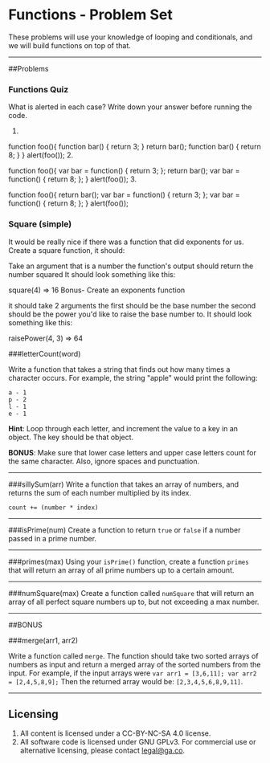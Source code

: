 # Functions - Problem Set

These problems will use your knowledge of looping and conditionals, and we will build functions on top of that.

---

##Problems

### Functions Quiz

What is alerted in each case? Write down your answer before running the code.

1.

function foo(){
  function bar() {
      return 3;
  }
  return bar();
  function bar() {
      return 8;
  }
}
alert(foo());
2.

function foo(){
  var bar = function() {
      return 3;
  };
  return bar();
  var bar = function() {
      return 8;
  };
}
alert(foo());
3.

function foo(){
  return bar();
  var bar = function() {
      return 3;
  };
  var bar = function() {
      return 8;
  };
}
alert(foo());


### Square (simple)

It would be really nice if there was a function that did exponents for us. Create a square function, it should:

Take an argument that is a number
the function's output should return the number squared
It should look something like this:

square(4)
=> 16
Bonus- Create an exponents function

it should take 2 arguments
the first should be the base number
the second should be the power you'd like to raise the base number to.
It should look something like this:

raisePower(4, 3)
=> 64




###letterCount(word)

Write a function that takes a string that finds out how many times a character occurs.  For example, the string "apple" would print the following:

```
a - 1
p - 2
l - 1
e - 1
```

**Hint**: Loop through each letter, and increment the value to a key in an object. The key should be that object.

**BONUS**: Make sure that lower case letters and upper case letters count for the same character.  Also, ignore spaces and punctuation.

---

###sillySum(arr)
Write a function that takes an array of numbers, and returns the sum of each number multiplied by its index. 

`count += (number * index)`

---

###isPrime(num)
Create a function to return `true` or `false` if a number passed in a prime number.

---

###primes(max)
Using your `isPrime()` function, create a function `primes` that will return an array of all prime numbers up to a certain amount.

---

###numSquare(max)
Create a function called `numSquare` that will return an array of all perfect square numbers up to, but not exceeding a max number.

---

##BONUS

###merge(arr1, arr2)

Write a function called ```merge```.  The function should take two sorted arrays of numbers as input and return a merged array of the sorted numbers from the input.  For example, if the input arrays were `var arr1 = [3,6,11]; var arr2 = [2,4,5,8,9];`  Then the returned array would be: `[2,3,4,5,6,8,9,11]`.

---

## Licensing
1. All content is licensed under a CC-BY-NC-SA 4.0 license.
2. All software code is licensed under GNU GPLv3. For commercial use or alternative licensing, please contact legal@ga.co.